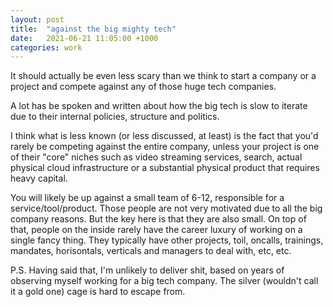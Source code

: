 ```yaml
---
layout: post
title:  "against the big mighty tech"
date:   2021-06-21 11:05:00 +1000
categories: work
---
```


It should actually be even less scary than we think to start a company or a project and compete against any of those huge tech companies.

A lot has be spoken and written about how the big tech is slow to iterate due to their
internal policies, structure and politics.

I think what is less known (or less discussed, at least) is the fact that you'd rarely be competing against the entire company, unless your project is one of their "core"
niches such as video streaming services, search, actual physical cloud infrastructure or a
substantial physical product that requires heavy capital.

You will likely be up against a small team of 6-12, responsible for a service/tool/product. Those people are not very motivated due to all the big company reasons. But the
key here is that they are also small. On top of that, people on the inside rarely have
the career luxury of working on a single fancy thing. They typically have other projects, toil, oncalls, trainings, mandates, horisontals, verticals and managers to deal with, etc, etc.

P.S. Having said that, I'm unlikely to deliver shit, based on years of observing myself working for a big tech company. The silver (wouldn't call it a gold one) cage is hard to escape from.

